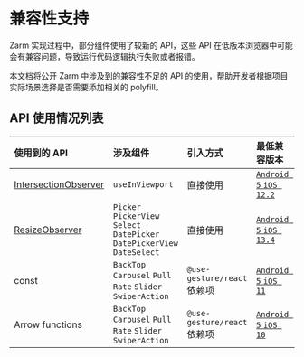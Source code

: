 # 兼容性支持

Zarm 实现过程中，部分组件使用了较新的 API，这些 API 在低版本浏览器中可能会有兼容问题，导致运行代码逻辑执行失败或者报错。

本文档将公开 Zarm 中涉及到的兼容性不足的 API 的使用，帮助开发者根据项目实际场景选择是否需要添加相关的 polyfill。

## API 使用情况列表

| 使用到的 API                                                                                  | 涉及组件                                                                  | 引入方式                    | 最低兼容版本                                                               | 推荐的 polyfill                                                                    |
| :-------------------------------------------------------------------------------------------- | :------------------------------------------------------------------------ | :-------------------------- | :------------------------------------------------------------------------- | :--------------------------------------------------------------------------------- |
| [IntersectionObserver](https://developer.mozilla.org/zh-CN/docs/Web/API/IntersectionObserver) | `useInViewport`                                                           | 直接使用                    | [`Android 5` `iOS 12.2`](https://caniuse.com/?search=IntersectionObserver) | [intersection-observer](https://www.npmjs.com/package/intersection-observer)       |
| [ResizeObserver](https://developer.mozilla.org/zh-CN/docs/Web/API/ResizeObserver)             | `Picker` `PickerView` `Select` `DatePicker` `DatePickerView` `DateSelect` | 直接使用                    | [`Android 5` `iOS 13.4`](https://caniuse.com/?search=ResizeObserver)       | [resize-observer-polyfill](https://www.npmjs.com/package/resize-observer-polyfill) |
| const                                                                                         | `BackTop` `Carousel` `Pull` `Rate` `Slider` `SwiperAction`                | `@use-gesture/react` 依赖项 | [`Android 5` `iOS 11`](https://caniuse.com/?search=const)                  | `babel`                                                                            |
| Arrow functions                                                                               | `BackTop` `Carousel` `Pull` `Rate` `Slider` `SwiperAction`                | `@use-gesture/react` 依赖项 | [`Android 5` `iOS 10`](https://caniuse.com/?search=Arrow%20functions)      | `babel`                                                                            |
